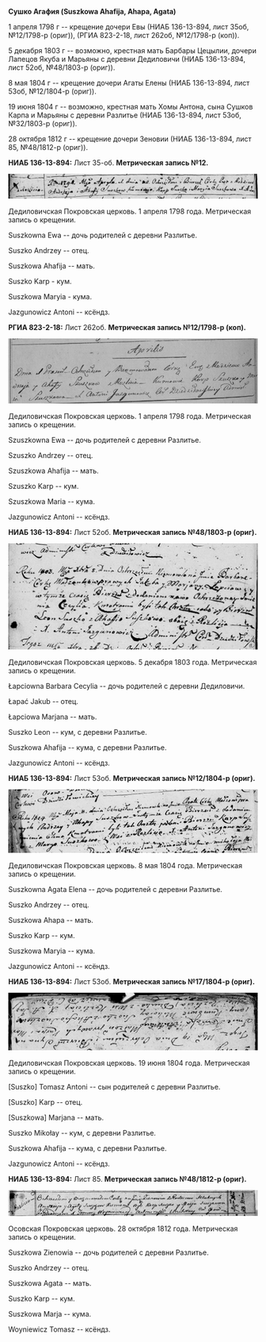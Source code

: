 **Сушко Агафия (Suszkowa Ahafija, Ahapa, Agata)**

1 апреля 1798 г -- крещение дочери Евы (НИАБ 136-13-894, лист 35об,
№12/1798-р (ориг)), (РГИА 823-2-18, лист 262об, №12/1798-р (коп)).

5 декабря 1803 г -- возможно, крестная мать Барбары Цецылии, дочери
Лапецов Якуба и Марьяны с деревни Дедиловичи (НИАБ 136-13-894, лист
52об, №48/1803-р (ориг)).

8 мая 1804 г -- крещение дочери Агаты Елены (НИАБ 136-13-894, лист 53об,
№12/1804-р (ориг)).

19 июня 1804 г -- возможно, крестная мать Хомы Антона, сына Сушков Карпа
и Марьяны с деревни Разлитье (НИАБ 136-13-894, лист 53об, №32/1803-р
(ориг)).

28 октября 1812 г -- крещение дочери Зеновии (НИАБ 136-13-894, лист 85,
№48/1812-р (ориг)).

**НИАБ 136-13-894:** Лист 35-об. **Метрическая запись №12.**

![](./media/c937214148725f7bdb6290209ef2d11c9ac4b9df.png)

Дедиловичская Покровская церковь. 1 апреля 1798 года. Метрическая запись
о крещении.

Suszkowna Ewa -- дочь родителей с деревни Разлитье.

Suszko Andrzey -- отец.

Suszkowa Ahafija -- мать.

Suszko Karp - кум.

Suszkowa Maryia - кума.

Jazgunowicz Antoni -- ксёндз.

**РГИА 823-2-18:** Лист 262об. **Метрическая запись №12/1798-р (коп).**

![](./media/a4a59500e0b443068caa9b3cf364f47b680dcbf7.png)

Дедиловичская Покровская церковь. 1 апреля 1798 года. Метрическая запись
о крещении.

Szuszkowna Ewa -- дочь родителей с деревни Разлитье.

Szuszko Andrzey -- отец.

Szuszkowa Ahafija -- мать.

Szuszko Karp -- кум.

Szuszkowa Maria -- кума.

Jazgunowicz Antoni -- ксёндз.

**НИАБ 136-13-894:** Лист 52об. **Метрическая запись №48/1803-р
(ориг).**

![](./media/13d017d02d8b79eba51fbb31b7c837437d973d78.png)

Дедиловичская Покровская церковь. 5 декабря 1803 года. Метрическая
запись о крещении.

Łapciowna Barbara Cecylia -- дочь родителей с деревни Дедиловичи.

Łapać Jakub -- отец.

Łapciowa Marjana -- мать.

Suszko Leon -- кум, с деревни Разлитье.

Suszkowa Ahafija -- кума, с деревни Разлитье.

Jazgunowicz Antoni -- ксёндз.

**НИАБ 136-13-894:** Лист 53об. **Метрическая запись №12/1804-р
(ориг).**

![](./media/d78fcacc1f22133b58a9925c57fb64255c78bee1.png)

Дедиловичская Покровская церковь. 8 мая 1804 года. Метрическая запись о
крещении.

Suszkowna Agata Elena -- дочь родителей с деревни Разлитье.

Suszko Andrzey -- отец.

Suszkowa Ahapa -- мать.

Suszko Karp -- кум.

Suszkowa Maryia -- кума.

Jazgunowicz Antoni -- ксёндз.

**НИАБ 136-13-894:** Лист 53об. **Метрическая запись №17/1804-р
(ориг).**

![](./media/b60daeef8b73375c7fac938bbbf253b6e5094971.png)

Дедиловичская Покровская церковь. 19 июня 1804 года. Метрическая запись
о крещении.

\[Suszko\] Tomasz Antoni -- сын родителей с деревни Разлитье.

\[Suszko\] Karp -- отец.

\[Suszkowa\] Marjana -- мать.

Suszko Mikołay -- кум, с деревни Разлитье.

Suszkowa Ahafija -- кума, с деревни Разлитье.

Jazgunowicz Antoni -- ксёндз.

**НИАБ 136-13-894:** Лист 85. **Метрическая запись №48/1812-р (ориг).**

![](./media/b7bb116cc77349194f99b6f770142967f3450583.png)

Осовская Покровская церковь. 28 октября 1812 года. Метрическая запись о
крещении.

Suszkowa Zienowia -- дочь родителей с деревни Разлитье.

Suszko Andrzey -- отец.

Suszkowa Agata -- мать.

Suszko Karp -- кум.

Suszkowa Marja -- кума.

Woyniewicz Tomasz -- ксёндз.
